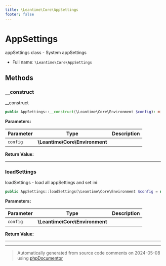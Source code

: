 ```yaml
---
title: \Leantime\Core\AppSettings
footer: false
---
```


# AppSettings

appSettings class - System appSettings



* Full name: `\Leantime\Core\AppSettings`



## Methods

### __construct

__construct

```php
public AppSettings::__construct(\Leantime\Core\Environment $config): mixed
```








**Parameters:**

| Parameter | Type | Description |
|-----------|------|-------------|
| `config` | **\Leantime\Core\Environment** |  |


**Return Value:**





---
### loadSettings

loadSettings - load all appSettings and set ini

```php
public AppSettings::loadSettings(\Leantime\Core\Environment $config = null): void
```








**Parameters:**

| Parameter | Type | Description |
|-----------|------|-------------|
| `config` | **\Leantime\Core\Environment** |  |


**Return Value:**





---


---
> Automatically generated from source code comments on 2024-05-08 using [phpDocumentor](http://www.phpdoc.org/)

